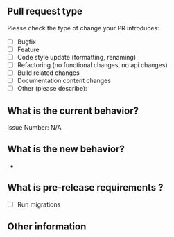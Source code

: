 <!--- Please provide a general summary of your changes in the title above -->

## Pull request type

<!-- Please try to limit your pull request to one type, submit multiple pull requests if needed -->

Please check the type of change your PR introduces:

- [ ] Bugfix
- [ ] Feature
- [ ] Code style update (formatting, renaming)
- [ ] Refactoring (no functional changes, no api changes)
- [ ] Build related changes
- [ ] Documentation content changes
- [ ] Other (please describe):

## What is the current behavior?

<!-- Please describe the current behavior that you are modifying, or link to a relevant issue -->

Issue Number: N/A

## What is the new behavior?

<!-- Please describe the behavior or changes that are being added by this PR -->
-

## What is pre-release requirements ?

- [ ] Run migrations

## Other information

<!-- Any other information that is important to this PR such as screenshots of how the component looks before and after the change -->
